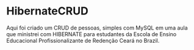 # HibernateCRUD
Aqui foi criado um  CRUD de pessoas, simples com MySQL em uma aula que ministrei com HIBERNATE
para estudantes da Escola de Ensino Educacional Profissionalizante de Redenção Ceará no Brazil.
